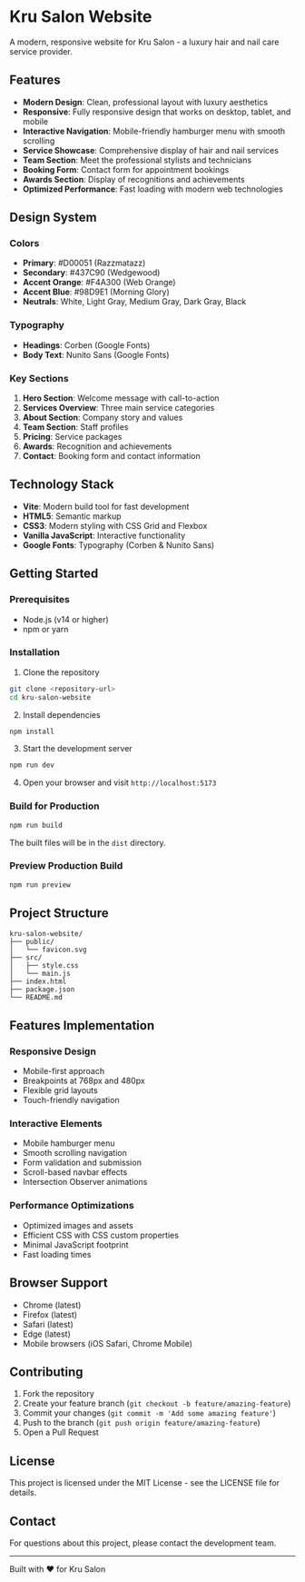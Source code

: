 # Kru Salon Website

A modern, responsive website for Kru Salon - a luxury hair and nail care service provider.

## Features

- **Modern Design**: Clean, professional layout with luxury aesthetics
- **Responsive**: Fully responsive design that works on desktop, tablet, and mobile
- **Interactive Navigation**: Mobile-friendly hamburger menu with smooth scrolling
- **Service Showcase**: Comprehensive display of hair and nail services
- **Team Section**: Meet the professional stylists and technicians
- **Booking Form**: Contact form for appointment bookings
- **Awards Section**: Display of recognitions and achievements
- **Optimized Performance**: Fast loading with modern web technologies

## Design System

### Colors
- **Primary**: #D00051 (Razzmatazz)
- **Secondary**: #437C90 (Wedgewood)
- **Accent Orange**: #F4A300 (Web Orange)
- **Accent Blue**: #98D9E1 (Morning Glory)
- **Neutrals**: White, Light Gray, Medium Gray, Dark Gray, Black

### Typography
- **Headings**: Corben (Google Fonts)
- **Body Text**: Nunito Sans (Google Fonts)

### Key Sections
1. **Hero Section**: Welcome message with call-to-action
2. **Services Overview**: Three main service categories
3. **About Section**: Company story and values
4. **Team Section**: Staff profiles
5. **Pricing**: Service packages
6. **Awards**: Recognition and achievements
7. **Contact**: Booking form and contact information

## Technology Stack

- **Vite**: Modern build tool for fast development
- **HTML5**: Semantic markup
- **CSS3**: Modern styling with CSS Grid and Flexbox
- **Vanilla JavaScript**: Interactive functionality
- **Google Fonts**: Typography (Corben & Nunito Sans)

## Getting Started

### Prerequisites
- Node.js (v14 or higher)
- npm or yarn

### Installation

1. Clone the repository
```bash
git clone <repository-url>
cd kru-salon-website
```

2. Install dependencies
```bash
npm install
```

3. Start the development server
```bash
npm run dev
```

4. Open your browser and visit `http://localhost:5173`

### Build for Production

```bash
npm run build
```

The built files will be in the `dist` directory.

### Preview Production Build

```bash
npm run preview
```

## Project Structure

```
kru-salon-website/
├── public/
│   └── favicon.svg
├── src/
│   ├── style.css
│   └── main.js
├── index.html
├── package.json
└── README.md
```

## Features Implementation

### Responsive Design
- Mobile-first approach
- Breakpoints at 768px and 480px
- Flexible grid layouts
- Touch-friendly navigation

### Interactive Elements
- Mobile hamburger menu
- Smooth scrolling navigation
- Form validation and submission
- Scroll-based navbar effects
- Intersection Observer animations

### Performance Optimizations
- Optimized images and assets
- Efficient CSS with CSS custom properties
- Minimal JavaScript footprint
- Fast loading times

## Browser Support

- Chrome (latest)
- Firefox (latest)
- Safari (latest)
- Edge (latest)
- Mobile browsers (iOS Safari, Chrome Mobile)

## Contributing

1. Fork the repository
2. Create your feature branch (`git checkout -b feature/amazing-feature`)
3. Commit your changes (`git commit -m 'Add some amazing feature'`)
4. Push to the branch (`git push origin feature/amazing-feature`)
5. Open a Pull Request

## License

This project is licensed under the MIT License - see the LICENSE file for details.

## Contact

For questions about this project, please contact the development team.

---

Built with ❤️ for Kru Salon 